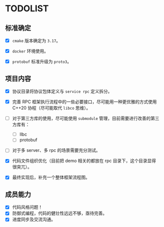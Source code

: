 # TODOLIST

## 标准确定

- [x] `cmake` 版本确定为 `3.17`。
- [x] `docker` 环境使用。
- [x] `protobuf` 标准升级为 `proto3`。


## 项目内容

- [x] 协议目录将协议包体定义与 `service rpc` 定义拆分。
- [x] 完善 RPC 框架执行流程中的一些必要接口，尽可能用一种更优雅的方式使用 C++20 协程（尽可能取代 `libco` 思维）。
- [ ] 对于第三方库的使用，尽可能使用 `submodule` 管理，目前需要进行改善的第三方库有：
    - [ ] llbc
    - [ ] protobuf
- [ ] 对于多 server、多 rpc 的场景需要充分测试。
- [x] 代码文件组织优化（目前把 demo 相关的都放在 rpc 目录下，这个目录显得很突兀）。
- [x] 最终实现后，补充一个整体框架流程图。


## 成员能力

- [x] 代码风格问题！
- [x] 防御式编程，代码的健壮性远远不够，亟待完善。
- [x] 进度同步及交流沟通。
